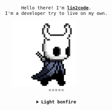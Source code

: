 <p align="center">
<br>
<samp>
Hello there! I'm 
<b><a rel="nofollow noopener noreferrer" target="_blank" href="https://lin2code.github.io">lin2code</a></b>.
<br>I'm a developer try to live on my own.<br>
</samp>
<div style="text-align: center; padding-right: 75px">
<img src="img/hollor_knight3.gif" width="200"/>
</div>
<div style="text-align: center;">
⭐️⭐️⭐️⭐️⭐️
</div>
</p>

<details align="center">
<summary> <b> <samp> Light bonfire </samp></b></summary>
<samp>
<b><h2 style="color: #fc6203">B O N F I R E&nbsp;L I T !</h2> </b>

<img src="https://raw.githubusercontent.com/TanZng/TanZng/master/assets/bonefire.gif" width="200"/>

<p align="center">
生死有命 富贵在天
</p> 
</samp>
</details>